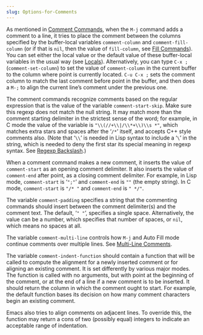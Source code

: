 ```yaml
---
slug: Options-for-Comments
---
```


As mentioned in [Comment Commands](/docs/emacs/Comment-Commands), when the `M-j` command adds a comment to a line, it tries to place the comment between the columns specified by the buffer-local variables `comment-column` and `comment-fill-column` (or if that is `nil`, then the value of `fill-column`, see [Fill Commands](/docs/emacs/Fill-Commands)). You can set either the local value or the default value of these buffer-local variables in the usual way (see [Locals](/docs/emacs/Locals)). Alternatively, you can type `C-x ;` (`comment-set-column`) to set the value of `comment-column` in the current buffer to the column where point is currently located. `C-u C-x ;` sets the comment column to match the last comment before point in the buffer, and then does a `M-;` to align the current line’s comment under the previous one.

The comment commands recognize comments based on the regular expression that is the value of the variable `comment-start-skip`. Make sure this regexp does not match the null string. It may match more than the comment starting delimiter in the strictest sense of the word; for example, in C mode the value of the variable is `"\\(//+\\|/\\*+\\)\\s *"`, which matches extra stars and spaces after the ‘`/*`’ itself, and accepts C++ style comments also. (Note that ‘`\\`’ is needed in Lisp syntax to include a ‘`\`’ in the string, which is needed to deny the first star its special meaning in regexp syntax. See [Regexp Backslash](/docs/emacs/Regexp-Backslash).)

When a comment command makes a new comment, it inserts the value of `comment-start` as an opening comment delimiter. It also inserts the value of `comment-end` after point, as a closing comment delimiter. For example, in Lisp mode, `comment-start` is ‘`";"`’ and `comment-end` is `""` (the empty string). In C mode, `comment-start` is `"/* "` and `comment-end` is `" */"`.

The variable `comment-padding` specifies a string that the commenting commands should insert between the comment delimiter(s) and the comment text. The default, ‘`" "`’, specifies a single space. Alternatively, the value can be a number, which specifies that number of spaces, or `nil`, which means no spaces at all.

The variable `comment-multi-line` controls how `M-j` and Auto Fill mode continue comments over multiple lines. See [Multi-Line Comments](/docs/emacs/Multi_002dLine-Comments).

The variable `comment-indent-function` should contain a function that will be called to compute the alignment for a newly inserted comment or for aligning an existing comment. It is set differently by various major modes. The function is called with no arguments, but with point at the beginning of the comment, or at the end of a line if a new comment is to be inserted. It should return the column in which the comment ought to start. For example, the default function bases its decision on how many comment characters begin an existing comment.

Emacs also tries to align comments on adjacent lines. To override this, the function may return a cons of two (possibly equal) integers to indicate an acceptable range of indentation.

